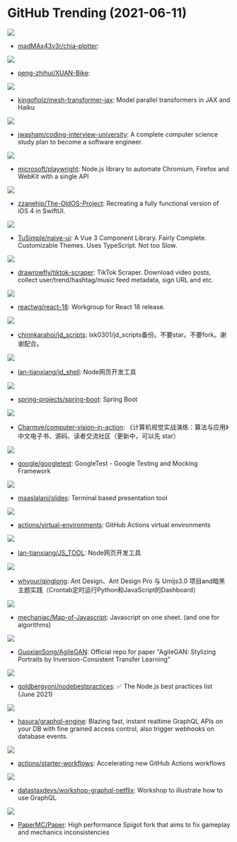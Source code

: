 # GitHub Trending (2021-06-11)

![](https://img.shields.io/badge/C-New%20396-green?style=flat-square&logo=appveyor)
- [madMAx43v3r/chia-plotter](https://github.com/madMAx43v3r/chia-plotter): 

![](https://img.shields.io/badge/none-New%20537-green?style=flat-square&logo=appveyor)
- [peng-zhihui/XUAN-Bike](https://github.com/peng-zhihui/XUAN-Bike): 

![](https://img.shields.io/badge/Jupyter%20Notebook-New%2042-green?style=flat-square&logo=appveyor)
- [kingoflolz/mesh-transformer-jax](https://github.com/kingoflolz/mesh-transformer-jax): Model parallel transformers in JAX and Haiku

![](https://img.shields.io/badge/none-New%20623-green?style=flat-square&logo=appveyor)
- [jwasham/coding-interview-university](https://github.com/jwasham/coding-interview-university): A complete computer science study plan to become a software engineer.

![](https://img.shields.io/badge/TypeScript-New%20158-green?style=flat-square&logo=appveyor)
- [microsoft/playwright](https://github.com/microsoft/playwright): Node.js library to automate Chromium, Firefox and WebKit with a single API

![](https://img.shields.io/badge/Swift-New%20858-green?style=flat-square&logo=appveyor)
- [zzanehip/The-OldOS-Project](https://github.com/zzanehip/The-OldOS-Project): Recreating a fully functional version of iOS 4 in SwiftUI.

![](https://img.shields.io/badge/TypeScript-New%20413-green?style=flat-square&logo=appveyor)
- [TuSimple/naive-ui](https://github.com/TuSimple/naive-ui): A Vue 3 Component Library. Fairly Complete. Customizable Themes. Uses TypeScript. Not too Slow.

![](https://img.shields.io/badge/TypeScript-New%205-green?style=flat-square&logo=appveyor)
- [drawrowfly/tiktok-scraper](https://github.com/drawrowfly/tiktok-scraper): TikTok Scraper. Download video posts, collect user/trend/hashtag/music feed metadata, sign URL and etc.

![](https://img.shields.io/badge/none-New%20182-green?style=flat-square&logo=appveyor)
- [reactwg/react-18](https://github.com/reactwg/react-18): Workgroup for React 18 release.

![](https://img.shields.io/badge/JavaScript-New%201-green?style=flat-square&logo=appveyor)
- [chinnkarahoi/jd_scripts](https://github.com/chinnkarahoi/jd_scripts): lxk0301/jd_scripts备份。不要star。不要fork。谢谢配合。

![](https://img.shields.io/badge/JavaScript-New%20118-green?style=flat-square&logo=appveyor)
- [lan-tianxiang/jd_shell](https://github.com/lan-tianxiang/jd_shell): Node网页开发工具

![](https://img.shields.io/badge/Java-New%2039-green?style=flat-square&logo=appveyor)
- [spring-projects/spring-boot](https://github.com/spring-projects/spring-boot): Spring Boot

![](https://img.shields.io/badge/Jupyter%20Notebook-New%20200-green?style=flat-square&logo=appveyor)
- [Charmve/computer-vision-in-action](https://github.com/Charmve/computer-vision-in-action): 《计算机视觉实战演练：算法与应用》中文电子书、源码、读者交流社区（更新中，可以先 star）

![](https://img.shields.io/badge/C%2B%2B-New%2017-green?style=flat-square&logo=appveyor)
- [google/googletest](https://github.com/google/googletest): GoogleTest - Google Testing and Mocking Framework

![](https://img.shields.io/badge/Go-New%20499-green?style=flat-square&logo=appveyor)
- [maaslalani/slides](https://github.com/maaslalani/slides): Terminal based presentation tool

![](https://img.shields.io/badge/PowerShell-New%2063-green?style=flat-square&logo=appveyor)
- [actions/virtual-environments](https://github.com/actions/virtual-environments): GitHub Actions virtual environments

![](https://img.shields.io/badge/Shell-New%2036-green?style=flat-square&logo=appveyor)
- [lan-tianxiang/JS_TOOL](https://github.com/lan-tianxiang/JS_TOOL): Node网页开发工具

![](https://img.shields.io/badge/TypeScript-New%2036-green?style=flat-square&logo=appveyor)
- [whyour/qinglong](https://github.com/whyour/qinglong): Ant Design、Ant Design Pro 与 Umijs3.0 项目and暗黑主题实践（Crontab定时运行Python和JavaScript的Dashboard）

![](https://img.shields.io/badge/JavaScript-New%20114-green?style=flat-square&logo=appveyor)
- [mechaniac/Map-of-Javascript](https://github.com/mechaniac/Map-of-Javascript): Javascript on one sheet. (and one for algorithms)

![](https://img.shields.io/badge/none-New%2034-green?style=flat-square&logo=appveyor)
- [GuoxianSong/AgileGAN](https://github.com/GuoxianSong/AgileGAN): Official repo for paper "AgileGAN: Stylizing Portraits by Inversion-Consistent Transfer Learning"

![](https://img.shields.io/badge/JavaScript-New%2041-green?style=flat-square&logo=appveyor)
- [goldbergyoni/nodebestpractices](https://github.com/goldbergyoni/nodebestpractices): ✅ The Node.js best practices list (June 2021)

![](https://img.shields.io/badge/Haskell-New%20210-green?style=flat-square&logo=appveyor)
- [hasura/graphql-engine](https://github.com/hasura/graphql-engine): Blazing fast, instant realtime GraphQL APIs on your DB with fine grained access control, also trigger webhooks on database events.

![](https://img.shields.io/badge/TypeScript-New%208-green?style=flat-square&logo=appveyor)
- [actions/starter-workflows](https://github.com/actions/starter-workflows): Accelerating new GitHub Actions workflows

![](https://img.shields.io/badge/JavaScript-New%2017-green?style=flat-square&logo=appveyor)
- [datastaxdevs/workshop-graphql-netflix](https://github.com/datastaxdevs/workshop-graphql-netflix): Workshop to illustrate how to use GraphQL

![](https://img.shields.io/badge/Shell-New%2075-green?style=flat-square&logo=appveyor)
- [PaperMC/Paper](https://github.com/PaperMC/Paper): High performance Spigot fork that aims to fix gameplay and mechanics inconsistencies

